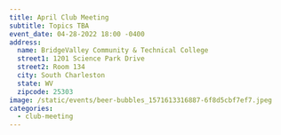```yaml
---
title: April Club Meeting
subtitle: Topics TBA
event_date: 04-28-2022 18:00 -0400
address:
  name: BridgeValley Community & Technical College
  street1: 1201 Science Park Drive
  street2: Room 134
  city: South Charleston
  state: WV
  zipcode: 25303
image: /static/events/beer-bubbles_1571613316887-6f8d5cbf7ef7.jpeg
categories:
  - club-meeting
---
```

